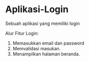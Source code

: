 # Aplikasi-Login
Sebuah aplikasi yang memiliki login

Alur Fitur Login:
1. Memasukkan email dan password
2. Memvalidasi masukan.
3. Menampilkan halaman beranda.
